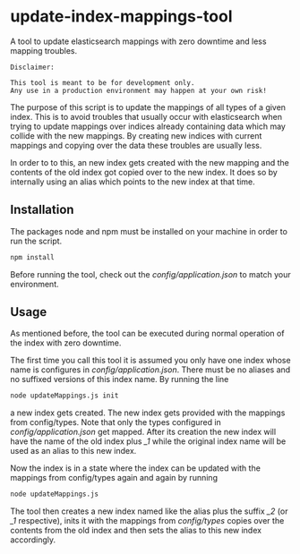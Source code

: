 # update-index-mappings-tool

A tool to update elasticsearch mappings with zero downtime and less mapping troubles.

```
Disclaimer:

This tool is meant to be for development only. 
Any use in a production environment may happen at your own risk!
```

The purpose of this script is to update the mappings of all types of
a given index. This is to avoid troubles that usually occur with elasticsearch
when trying to update mappings over indices already containing data which may collide
with the new mappings. By creating new indices with current mappings and copying over 
the data these troubles are usually less.

In order to to this, an new index gets created with the new mapping 
and the contents of the old index got copied over to the new index. It does so by
internally using an alias which points to the new index at that time.

## Installation

The packages node and npm must be installed on your machine in order to 
run the script.

```bash
npm install
```

Before running the tool, check out the *config/application.json* to match your
environment.

## Usage

As mentioned before, the tool can be executed during normal operation of the index with zero downtime.


The first time you call this tool it is assumed you only have one index whose name
is configures in *config/application.json*. There must be no aliases and no suffixed versions
of this index name. By running the line

```bash
node updateMappings.js init
```

a new index gets created. The new index gets provided with the mappings from config/types. Note
that only the types configured in *config/application.json* get mapped. After its creation the 
new index will have the name of the old index plus *_1* while the original index name
will be used as an alias to this new index. 

Now the index is in a state where the index can be updated with the mappings from config/types
again and again by running

```bash
node updateMappings.js
```

The tool then creates a new index named like the alias plus the suffix *_2* (or *_1* respective), 
inits it with the mappings from *config/types* copies over the contents from the old index and
then sets the alias to this new index accordingly.